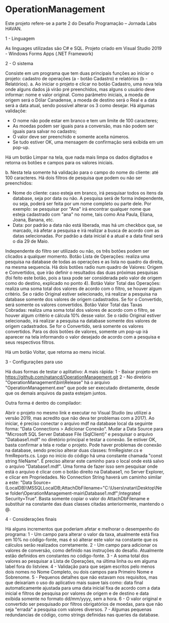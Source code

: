 # OperationManagement

Este projeto refere-se a parte 2 do Desafio Programação – Jornada Labs HAVAN.

1 - Linguagem

As linguages utilizadas são C# e SQL.
Projeto criado em Visual Studio 2019 - Windows Forms Apps (.NET Framework)


2 - O sistema

Consiste em um programa que tem duas principais funções ao iniciar o projeto: cadastro de operações (a - botão Cadastro) e relatórios (b - Relatórios).
a. Ao iniciar o projeto e clicar no botão Cadastro, uma nova tela onde alguns dados já virão pré preenchidos, mas alguns o usuário deve informar: nome e valor original.
Como parâmetro iniciais, a moeda de origem será o Dólar Canadense, a moeda de destino será o Real e a data será a data atual, sendo possível alterar os 3 como desejar.
Há algumas validaçõe:
- O nome não pode estar em branco e tem um limite de 100 caracteres;
- As moedas podem ser iguais para a conversão, mas não podem ser iguais para salvar no cadastro;
- O valor deve ser preenchido e somente aceita números.
- Se tudo estiver OK, uma mensagem de confirmação será exibida em um pop-up.

Há um botão Limpar na tela, que nada mais limpa os dados digitados e retorna os botões e campos para os valores iniciais.

b. Nesta tela somente há validação para o campo do nome do cliente: até 100 caracteres.
Há dois filtros de pesquisa que podem ou não ser preenchidos:
- Nome do cliente: caso esteja em branco, irá pesquisar todos os itens da database, seja por data ou não. A pesquisa será de forma independente, ou seja, poderá ser feita por um nome completo ou parte dele. 
Por exemplo: se pesquisar por "Ana" irá encontrar qualquer nome que esteja cadastrado com "ana" no nome, tais como Ana Paula, Eliana, Joana, Banana, etc.
- Data: por padrão a data não está liberada, mas há um checkbox que, se marcado, irá afetar a pesquisa e irá realizar a busca de acordo com as datas selecionadas. Por padrão a data inicial é a atual e a data final será o dia 29 de Maio.

Independente do filtro ser utilizado ou não, os três botões podem ser clicados a qualquer momento.
Botão Lista de Operações: realiza uma pesquisa na database de todas as operações e as lista no quadro da direita, na mesma sequencia.
Há dois botões radio num quadro de Valores: Origem e Convertidos, que irão definir o resultados das duas próximas pesquisas (foi feito este botão, pois a taxa pode ser considerada pelo valor de origem como do destino, explicado no ponto 4).
Botão Valor Total das Operações: realiza uma soma total dos valores de acordo com o filtro, se houver algum critério. Se o rádio Original estiver selecionado, irá realizar a pesquisa na database somente dos valores de origem cadastrados. Se for o Convertido, será somente os valores convertidos.
Botão Valor Total das Taxas Cobradas: realiza uma soma total dos valores de acordo com o filtro, se houver algum critério e cálcula 10% desse valor. Se o rádio Original estiver selecionado, irá realizar a pesquisa na database somente dos valores de origem cadastrados. Se for o Convertido, será somente os valores convertidos.
Para os dois botões de valores, somente um pop-up irá aparecer na tela informando o valor desejado de acordo com a pesquisa e seus respectivos filtros.

Há um botão Voltar, que retorna ao menu inicial.

3 - Configurações para uso

Há duas formas de testar o aplitativo:
A mais rápida:
1 - Baixar projeto em https://github.com/natancd/OperationManagement.git
2 - No diretório "OperationManagement\bin\Release" há o arquivo "OperationManagement.exe" que pode ser executado diretamente, desde que os demais arquivos da pasta estejam juntos.

Outra forma é dentro do compilador:

Abrir o projeto no mesmo link e executar no Visual Studio (eu utilizei a versão 2019, mas acredito que não deva ter problemas com a 2017).
Ao iniciar, é preciso conectar o arquivo mdf na database local da seguinte forma: "Data Connections > Adicionar Conexão". Mudar a Data Source para "Microsoft SQL Server Database File (SqlClient)" e pesquisar o arquivo "Database1.mdf" no diretório principal e testar a conexão.
Se estiver OK, basta confirmar a tela e rodar o projeto.
Pode haver problemas de conexão na database, sendo preciso alterar duas classes: frmRegister.cs e frmReports.cs. Logo no início do código há uma constante chamada "const string fileName". É preciso alterar este caminho para o local onde está salvo o arquivo "Database1.mdf". Uma forma de fazer isso sem pesquisar onde está o arquivo é clicar com o botão direito na Database1, no Server Explorer, e clicar em Propriedades. No Connection String haverá um caminho similar a este: "Data Source=(LocalDB)\MSSQLLocalDB;AttachDbFilename="C:\Users\natan\Desktop\New folder\OperationManagement-main\Database1.mdf";Integrated Security=True". Basta somente copiar o valor do AttachDbFilename e substituir na constante das duas classes citadas anteriormente, mantendo o @.


4 - Considerações finais

Há alguns incrementos que poderiam afetar e melhorar o desempenho do programa:
1 - Um campo para alterar o valor da taxa, atualmente está fixa em 10% no código-fonte, mas é só alterar este valor na constante que os cálculos serão realizados corretamente.
2 - Um campo para adicionar os valores de conversão, como definido nas instruções do desafio. Atualmente estão definidos em constantes no código-fonte.
3 - A soma total dos valores ao pesquisar a Lista de Operações, na última linha ou em alguma label fora do listview.
4 - Validação para que sejam escritos pelo menos dois nomes no Nome Completo, ou dois campos para Primeiro Nome e Sobrenome.
5 - Pequenos detalhes que não estavam nos requisitos, mas que deixariam o uso do aplicativo mais suave tais como: data final automaticamente ajustada para uma data inicial fixa de acordo com a data inicial e filtros de pesquisa por valores de origem e de destino e data exibida somente no formato dd/mm/yyyy, sem a hora.
6 - O valor original e convertido ser pesquisado por filtros obrigatórios de moedas, para que não seja "errada" a pesquisa com valores diversos.
7 - Algumas pequenas redundancias de código, como strings definidas nas queries da database.
